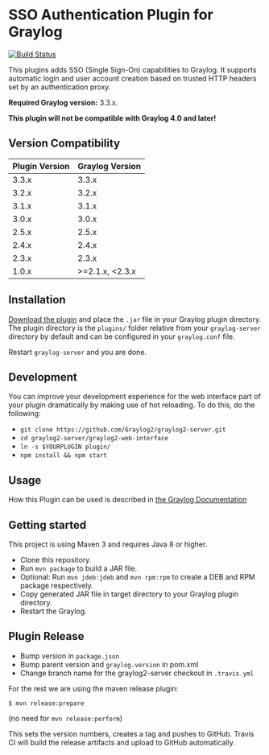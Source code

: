# SSO Authentication Plugin for Graylog

[![Build Status](https://travis-ci.org/Graylog2/graylog-plugin-auth-sso.svg?branch=master)](https://travis-ci.org/Graylog2/graylog-plugin-auth-sso)

This plugins adds SSO (Single Sign-On) capabilities to Graylog. It supports automatic login and user account creation based on trusted HTTP headers set by an authentication proxy.


**Required Graylog version:** 3.3.x.

**This plugin will not be compatible with Graylog 4.0 and later!**

Version Compatibility
---------------------

| Plugin Version | Graylog Version |
| -------------- | --------------- |
| 3.3.x          | 3.3.x           |
| 3.2.x          | 3.2.x           |
| 3.1.x          | 3.1.x           |
| 3.0.x          | 3.0.x           |
| 2.5.x          | 2.5.x           |
| 2.4.x          | 2.4.x           |
| 2.3.x          | 2.3.x           |
| 1.0.x          | >=2.1.x, <2.3.x |

Installation
------------

[Download the plugin](https://github.com/Graylog2/graylog-plugin-auth-sso/releases)
and place the `.jar` file in your Graylog plugin directory. The plugin directory
is the `plugins/` folder relative from your `graylog-server` directory by default
and can be configured in your `graylog.conf` file.

Restart `graylog-server` and you are done.

Development
-----------

You can improve your development experience for the web interface part of your plugin
dramatically by making use of hot reloading. To do this, do the following:

* `git clone https://github.com/Graylog2/graylog2-server.git`
* `cd graylog2-server/graylog2-web-interface`
* `ln -s $YOURPLUGIN plugin/`
* `npm install && npm start`

Usage
-----

How this Plugin can be used is described in [the Graylog Documentation](http://docs.graylog.org/en/latest/pages/users_and_roles/external_auth.html#single-sign-on)


Getting started
---------------

This project is using Maven 3 and requires Java 8 or higher.

* Clone this repository.
* Run `mvn package` to build a JAR file.
* Optional: Run `mvn jdeb:jdeb` and `mvn rpm:rpm` to create a DEB and RPM package respectively.
* Copy generated JAR file in target directory to your Graylog plugin directory.
* Restart the Graylog.

Plugin Release
--------------

- Bump version in `package.json`
- Bump parent version and `graylog.version` in pom.xml
- Change branch name for the graylog2-server checkout in `.travis.yml`

For the rest we are using the maven release plugin:

```
$ mvn release:prepare
```

(no need for `mvn release:perform`)

This sets the version numbers, creates a tag and pushes to GitHub. Travis CI will build the release artifacts and upload to GitHub automatically.
